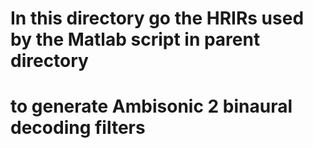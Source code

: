 # In this directory go the HRIRs used by the Matlab script in parent directory 
# to generate Ambisonic 2 binaural decoding filters